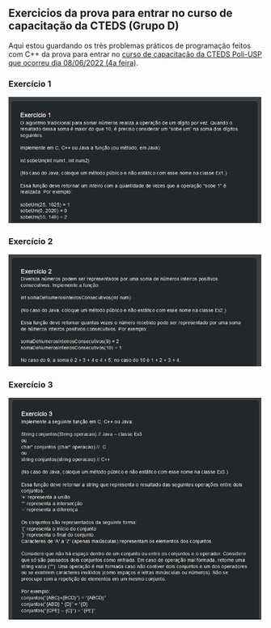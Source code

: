 ## Exercicios da prova para entrar no curso de capacitação da CTEDS (Grupo D)


Aqui estou guardando os très problemas práticos de programação feitos com C++ da prova para entrar no [curso de capacitação da CTEDS Poli-USP que ocorreu dia 08/06/2022 (4a feira)](https://www.poli.usp.br/noticias/destaque-home/68581-poli-usp-oferece-curso-de-capacitacao-tecnologica-em-engenharia-e-desenvolvimento-de-software.html).

### Exercício 1

<img src=".github/ex1.png" style="width:500px">

### Exercício 2

<img src=".github/ex2.png" style="width:500px">

### Exercício 3

<img src=".github/ex3.png" style="width:500px">